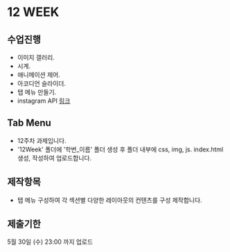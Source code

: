 # 12 WEEK

## 수업진행
- 이미지 갤러리.
- 시계.
- 애니메이션 제어.
- 아코디언 슬라이더.
- 탭 메뉴 만들기.
- instagram API [링크](https://www.instagram.com/developer/)

## Tab Menu

- 12주차 과제입니다.
- '12Week' 폴더에 '학번_이름' 폴더 생성 후 폴더 내부에 css, img, js. index.html 생성, 작성하여 업로드합니다.

## 제작항목

- 탭 메뉴 구성하여 각 섹션별 다양한 레이아웃의 컨텐츠를 구성 제작합니다.

## 제출기한

5월 30일 (수) 23:00 까지 업로드